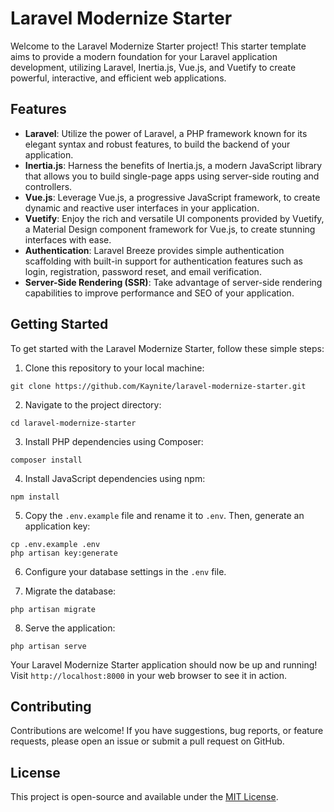 # Laravel Modernize Starter

Welcome to the Laravel Modernize Starter project! This starter template aims to provide a modern foundation for your Laravel application development, utilizing Laravel, Inertia.js, Vue.js, and Vuetify to create powerful, interactive, and efficient web applications.

## Features

- **Laravel**: Utilize the power of Laravel, a PHP framework known for its elegant syntax and robust features, to build the backend of your application.
- **Inertia.js**: Harness the benefits of Inertia.js, a modern JavaScript library that allows you to build single-page apps using server-side routing and controllers.
- **Vue.js**: Leverage Vue.js, a progressive JavaScript framework, to create dynamic and reactive user interfaces in your application.
- **Vuetify**: Enjoy the rich and versatile UI components provided by Vuetify, a Material Design component framework for Vue.js, to create stunning interfaces with ease.
- **Authentication**: Laravel Breeze provides simple authentication scaffolding with built-in support for authentication features such as login, registration, password reset, and email verification.
- **Server-Side Rendering (SSR)**: Take advantage of server-side rendering capabilities to improve performance and SEO of your application.

## Getting Started

To get started with the Laravel Modernize Starter, follow these simple steps:

1. Clone this repository to your local machine:

```
git clone https://github.com/Kaynite/laravel-modernize-starter.git
```

2. Navigate to the project directory:

```
cd laravel-modernize-starter
```

3. Install PHP dependencies using Composer:

```
composer install
```

4. Install JavaScript dependencies using npm:

```
npm install
```

5. Copy the `.env.example` file and rename it to `.env`. Then, generate an application key:

```
cp .env.example .env
php artisan key:generate
```

6. Configure your database settings in the `.env` file.

7. Migrate the database:

```
php artisan migrate
```

8. Serve the application:

```
php artisan serve
```

Your Laravel Modernize Starter application should now be up and running! Visit `http://localhost:8000` in your web browser to see it in action.

## Contributing

Contributions are welcome! If you have suggestions, bug reports, or feature requests, please open an issue or submit a pull request on GitHub.

## License

This project is open-source and available under the [MIT License](LICENSE).

